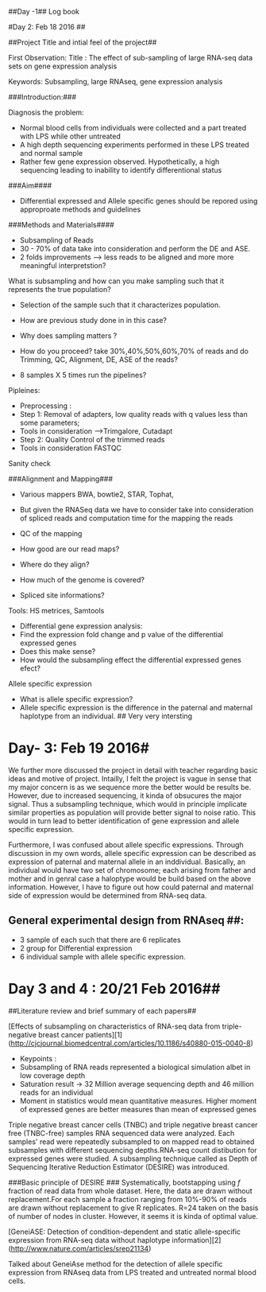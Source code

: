 ##Day -1##
Log book

#Day 2: Feb 18 2016 ##

##Project Title and intial feel of the project##

First Observation: Title : The effect of sub-sampling of large RNA-seq data sets on gene expression analysis

Keywords: Subsampling, large RNAseq, gene expression analysis

###Introduction:###

Diagnosis the problem:
* Normal blood cells from individuals were collected and a part treated with LPS while other untreated
* A high depth sequencing experiments performed in these LPS treated and normal sample
* Rather few gene expression observed. Hypothetically, a high sequencing leading to inability to identify differentional status 

###Aim####
* Differential expressed and Allele specific genes should be repored using approproate methods and guidelines

###Methods and Materials####
* Subsampling of Reads
* 30 - 70% of data take into consideration and perform the DE and ASE. 
* 2 folds improvements --> less reads to be aligned and more more meaningful interpretstion?

What is subsampling and how can you make sampling such that it represents the true population?
* Selection of the sample such that it characterizes population.

* How are previous study done in in this case? 
* Why does sampling matters ?
* How do you proceed?
 take 30%,40%,50%,60%,70% of reads and do Trimming, QC, Alignment, DE, ASE of the reads?
* 8 samples X 5 times run the pipelines?
 
Pipleines:
* Preprocessing : 
* Step 1: Removal of adapters, low quality reads with q values less than some parameters; 
* Tools in consideration -->Trimgalore, Cutadapt
* Step 2: Quality Control of the trimmed reads 
* Tools in consideration FASTQC

Sanity check

###Alignment and Mapping###

* Various mappers BWA, bowtie2, STAR, Tophat, 
* But given the RNASeq data we have to consider take into consideration of spliced reads and computation time for the mapping the reads

* QC of the mapping 
* How good are our read maps?
* Where do they align?
* How much of the genome is covered? 
* Spliced site informations?

Tools: HS metrices, Samtools 

* Differential gene expression analysis:
* Find the expression fold change and p value of the differential expressed genes
* Does this make sense?
* How would the subsampling effect the differential expressed genes efect?

Allele specific expression 
* What is allele specific expression?
* Allele specific expression is the difference in the paternal and maternal haplotype from an individual. ## Very very intersting  

# Day- 3: Feb 19 2016#
We further more discussed the project in detail with teacher regarding basic ideas and motive of project. Intailly, I felt the project is vague in sense that my major concern is as we sequence more the better would be results be. However, due to increased sequencing, it kinda of obsucures the major signal. Thus a subsampling technique, which would in principle implicate similar properties as population will provide better signal to noise ratio. This would in turn lead to better identification of gene expression and allele specific expression. 

Furthermore, I was confused about allele specific expressions. Through discussion in my own words, allele specific expression can be described as expression of paternal and maternal allele in an inddividual. Basically, an individual would have two set of chromosome; each arising from father and mother and in genral case a haloptype would be build based on the above information. However, I have to figure out how could paternal and maternal side of expression would be determined from RNA-seq data.

## General experimental design from RNAseq ##:
* 3 sample of each such that there are 6 replicates
* 2 group for Differential expression
* 6 individual sample with allele specific expression.

# Day 3 and 4 : 20/21 Feb 2016##

##Literature review and brief summary of each papers##

[Effects of subsampling on characteristics of RNA-seq data from triple-negative breast cancer patients][1] (http://cjcjournal.biomedcentral.com/articles/10.1186/s40880-015-0040-8)

* Keypoints :
* Subsampling of RNA reads represented a biological simulation albet in low coverage depth
* Saturation result -> 32 Million average sequencing depth and 46 million reads for an individual
* Moment in statistics would mean quantitative measures. Higher moment of expressed genes are better measures than mean of expressed genes

Triple negative breast cancer cells (TNBC) and triple negative breast cancer free (TNBC-free) samples RNA sequenced data were analyzed. Each samples' read were repeatedly subsampled to on mapped read to obtained subsamples with different sequencing depths.RNA-seq count distibution for expressed genes were studied. A subsampling technique called as Depth of Sequencing Iterative Reduction Estimator
(DESIRE) was introduced.

###Basic principle of DESIRE ###
Systematically, bootstapping using *f* fraction of read data from whole dataset. Here, the data are drawn without replacement.For each sample a fraction ranging from 10%-90% of reads are drawn without replacement to give R replicates. R=24 taken on the basis of number of nodes in cluster. However, it seems it is kinda of optimal value.

[GeneiASE: Detection of condition-dependent and static allele-specific expression from RNA-seq data without haplotype information][2] (http://www.nature.com/articles/srep21134)

Talked about GeneiAse method for the detection of allele specific expression from RNAseq data from LPS treated and untreated normal blood cells. 












